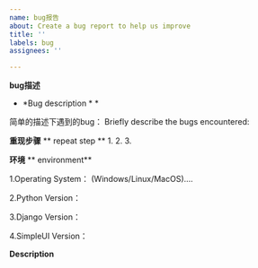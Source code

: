 ```yaml
---
name: bug报告
about: Create a bug report to help us improve
title: ''
labels: bug
assignees: ''

---
```


**bug描述**
* *Bug description * * 

简单的描述下遇到的bug：
Briefly describe the bugs encountered:


**重现步骤**
** repeat step **
1.
2.
3.

**环境**
** environment**

1.Operating System：
(Windows/Linux/MacOS)....

2.Python Version：

3.Django Version：

4.SimpleUI Version：


**Description**
